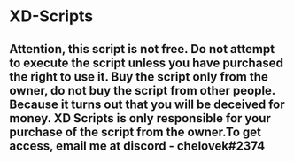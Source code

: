 # XD-Scripts
## Attention, this script is not free. Do not attempt to execute the script unless you have purchased the right to use it. Buy the script only from the owner, do not buy the script from other people. Because it turns out that you will be deceived for money. XD Scripts is only responsible for your purchase of the script from the owner.To get access, email me at discord - chelovek#2374
